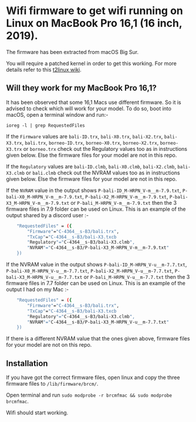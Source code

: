 # Wifi firmware to get wifi running on Linux on MacBook Pro 16,1 (16 inch, 2019).

The firmware has been extracted from macOS Big Sur.

You will require a patched kernel in order to get this working. For more details refer to this [t2linux wiki].

## Will they work for my MacBook Pro 16,1?

It has been observed that some 16,1 Macs use different firmware. So it is advised to check which will work for your model. To do so, boot into macOS, open a terminal window and run:-

`ioreg -l | grep RequestedFiles`

If the `Firmware` values are `bali-ID.trx`, `bali-X0.trx`, `bali-X2.trx`, `bali-X3.trx`, `bali.trx`, `borneo-ID.trx`, `borneo-X0.trx`, `borneo-X2.trx`, `borneo-X3.trx` or `borneo.trx` check out the Regulatory values too as in instructions given below. Else the firmware files for your model are not in this repo.

If the `Regulatory` values are `bali-ID.clmb`, `bali-X0.clmb`, `bali-X2.clmb`, `bali-X3.clmb` or `bali.clmb` check out the NVRAM values too as in instructions given below. Else the firmware files for your model are not in this repo.

If the `NVRAM` value in the output shows `P-bali-ID_M-HRPN_V-m__m-7.9.txt`, `P-bali-X0_M-HRPN_V-m__m-7.9.txt`, `P-bali-X2_M-HRPN_V-m__m-7.9.txt`, `P-bali-X3_M-HRPN_V-m__m-7.9.txt` or `P-bali_M-HRPN_V-m__m-7.9.txt` then the 3 firmware files in 7.9 folder can be used on Linux. This is an example of the output shared by a discord user :-

```sh
    "RequestedFiles" = ({
        "Firmware"="C-4364__s-B3/bali.trx",
        "TxCap"="C-4364__s-B3/bali-X3.txcb
        "Regulatory"="C-4364__s-B3/bali-X3.clmb",
        "NVRAM"="C-4364__s-B3/P-bali-X3_M-HRPN_V-m__m-7.9.txt"
    })
```
If the NVRAM value in the output shows `P-bali-ID_M-HRPN_V-u__m-7.7.txt`, `P-bali-X0_M-HRPN_V-u__m-7.7.txt`, `P-bali-X2_M-HRPN_V-u__m-7.7.txt`, `P-bali-X3_M-HRPN_V-u__m-7.7.txt` or `P-bali_M-HRPN_V-u__m-7.7.txt` then the 3 firmware files in 7.7 folder can be used on Linux. This is an example of the output I had on my Mac :-

```sh
    "RequestedFiles" = ({
        "Firmware"="C-4364__s-B3/bali.trx",
        "TxCap"="C-4364__s-B3/bali-X3.txcb
        "Regulatory"="C-4364__s-B3/bali-X3.clmb",
        "NVRAM"="C-4364__s-B3/P-bali-X3_M-HRPN_V-u__m-7.7.txt"
    })
```
If there is a different NVRAM value that the ones given above, firmware files for your model are not on this repo.

## Installation

If you have got the correct firmware files, open linux and copy the three firmware files to `/lib/firmware/brcm/`.

Open terminal and run `sudo modprobe -r brcmfmac && sudo modprobe brcmfmac`.

Wifi should start working.

[t2linux wiki]: https://wiki.t2linux.org/guides/wifi/
